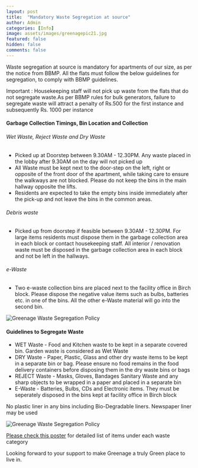 ```yaml
---
layout: post
title:  "Mandatory Waste Segregation at source"
author: Admin
categories: [Info]
image: assets/images/greenagepic21.jpg
featured: false
hidden: false
comments: false
---
```


<p>Waste segregation at source is mandatory for apartments of our size,  as per the notice from BBMP. All the flats must follow the below guidelines for segregation, to comply with BBMP guidelines.  

Important : Housekeeping staff will not pick up waste from the flats that do not segregate waste.As per BBMP rules for bulk generators, failure to segregate waste will attract a penalty of Rs.500 for the first instance and subsequently Rs. 1000 per instance</p> 


#### Garbage Collection Timings, Bin Location and Collection

###### Wet Waste, Reject Waste and Dry Waste 

- Picked up at Doorstep between 9.30AM - 12.30PM. Any waste placed in the lobby after 9.30AM on the day will not picked up
- All Waste must be kept next to the door-step on the left, right or opposite of the front door of the apartment, while taking care to ensure the walkways are not blocked. Please do not keep the bins in the main hallway opposite the lifts. 
- Residents are expected to take the empty bins inside immediately after the pick-up and not leave the bins in the common areas.

###### Debris waste
- Picked up from doorstep if feasible between 9.30AM - 12.30PM. For large items residents must dispose them in the garbage collection area in each block or contact housekeeping staff. All interior / renovation waste must be disposed in the garbage collection area in each block and not be left in the hallways. 

###### e-Waste
- Two e-waste collection bins are placed next to the facility office in Birch block. Please dispose the negative value items such as bulbs, batteries etc. in one of the bins. All the other e-Waste material will go into the second bin.

<p class="mb-5"><img class="shadow-lg" src="{{site.baseurl}}/assets/images/ewaste-bins-location.jpg" alt="Greenage Waste Segregation Policy" /></p>


#### Guidelines to Segregate Waste

- WET Waste   - Food and Kitchen waste to be kept in a separate covered bin. Garden waste is considered as Wet Waste
- DRY Waste  - Paper, Plastic, Glass and other dry waste items to be kept in a separate bin or bag. Please ensure no food remains in the food delivery containers before disposing them in the dry waste bins or bags
- REJECT Waste -  Masks, Gloves, Bandages Sanitary Waste and any sharp objects to be wrapped in a paper and placed in a separate bin
- E-Waste - Batteries, Bulbs, CDs and Electronic items. They must be seperately disposed in the bins kept at facility office in Birch block

No plastic liner in any bins including Bio-Degradable liners. Newspaper liner may be used


<p class="mb-5"><img class="shadow-lg" src="{{site.baseurl}}/assets/images/waste-segregation-handout.jpg" alt="Greenage Waste Segregation Policy" /></p>

<p> <a href="{{site.baseurl}}/assets/images/waste-segregation-detailed-guidelines.jpg">Please check this poster</a> for detailed list of items under each waste category</p>
 
<p>Looking forward to your support to make Greenage a truly Green place to live in.</p>


